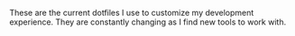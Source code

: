 These are the current dotfiles I use to customize my development experience. They are constantly changing as I find new tools to work with.
